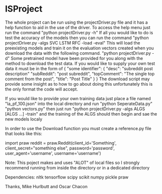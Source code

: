 # ISProject

The whole project can be run using the projectDriver.py file and it has a help function to aid in the use
of the driver. To access the help menu just run the command
    "python projectDriver.py -h"
If all you would like to do is test the accuracy of the models then you can run the command
    "python projectDriver.py -algs SVC LSTM RFC -load -eval"
This will load the preexisting models and train it on the evaluation vectors created when you download
the data with the following command.
    "python projectDriver.py -d"
Some pretrained model have been provided for you along with the method to download the test data.
If you would like to supply your own test data it must be in the form of
{
    "some identifier":
    {
        "desc": "subreddit post description"
        "subReddit": "post subreddit",
        "topComment": "The single top comment from the post",
        "title": "Post Title"
    }
}
The download script may provide some insight as to how to go about doing this unfortunately this is the only
format the code will accept.

If you would like to provide your own training data just place a file named "la_pf_100.json" into the local directory
and run
    "python SeperateData.py"
    "python vectors.py"
then just run
    "python projectDriver.py -algs ALGS [ALGS ...] -train"
and the training of the ALGS should then begin and sae the new models localy

In order to use the Download function you must create a reference.py file that looks like this:

import praw
reddit = praw.Reddit(client_id='Something', client_secret="something else",
                     password='password', user_agent='username',
                     username='username')

Note: This poject makes and uses "ALOT" of local files so I strongly recommend running from inside the directory
or in a dedicated directory

Dependencies:
    nltk
    tensorflow
    scipy
    scikit
    numpy
    pickle
    praw

Thanks,
Mike Hurlbutt and Oscar Chacon